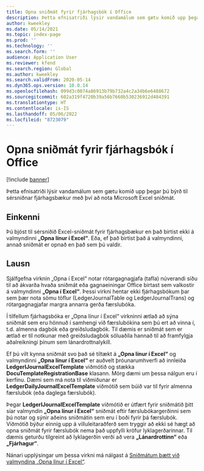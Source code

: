 ```yaml
---
title: Opna sniðmát fyrir fjárhagsbók í Office
description: Þetta efnisatriði lýsir vandamálum sem gætu komið upp þegar þú býrð til sérsniðnar fjárhagsbækur með því að nota Microsoft Excel sniðmát.
author: kweekley
ms.date: 05/14/2021
ms.topic: index-page
ms.prod: ''
ms.technology: ''
ms.search.form: ''
audience: Application User
ms.reviewer: kfend
ms.search.region: Global
ms.author: kweekley
ms.search.validFrom: 2020-05-14
ms.dyn365.ops.version: 10.0.14
ms.openlocfilehash: 099d3c0074a86913b79b732a4c2a34b6e6488672
ms.sourcegitcommit: 602a319f4720b39a56b7660b530236912d484391
ms.translationtype: HT
ms.contentlocale: is-IS
ms.lasthandoff: 05/06/2022
ms.locfileid: "8723079"
---
```

# <a name="open-financial-journal-templates-in-office"></a>Opna sniðmát fyrir fjárhagsbók í Office

[!include [banner](../includes/banner.md)]

Þetta efnisatriði lýsir vandamálum sem gætu komið upp þegar þú býrð til sérsniðnar fjárhagsbækur með því að nota Microsoft Excel sniðmát.

## <a name="symptom"></a>Einkenni

Þú bjóst til sérsniðið Excel-sniðmát fyrir fjárhagsbækur en það birtist ekki á valmyndinni **„Opna línur í Excel“**. Eða, ef það birtist það á valmyndinni, annað sniðmát er opnað en það sem þú valdir.

## <a name="resolution"></a>Lausn

Sjálfgefna virknin „Opna í Excel“ notar rótargagnagjafa (tafla) núverandi síðu til að ákvarða hvaða sniðmát eða gagnaeiningar Office birtast sem valkostir á valmyndinni **„Opna í Excel“**. Þessi virkni hentar ekki fjárhagsbókum þar sem þær nota sömu töflur (LedgerJournalTable og LedgerJournalTrans) og rótargagnagjafar margra annarra gerða færslubóka.

Í tilfellum fjárhagsbóka er „Opna línur í Excel“ virkninni ætlað að sýna sniðmát sem eru hönnuð í samhengi við færslubókina sem þú ert að vinna í, t.d. almenna dagbók eða greiðsludagbók. Til dæmis er sniðmát sem er ætlað er til notkunar með greiðsludagbók söluaðila hannað til að framfylgja aðalreikningi þínum sem lánardrottnalykill.

Ef þú vilt kynna sniðmát svo það sé tiltækt á **„Opna línur í Excel“** og valmyndinni **„Opna línur í Excel“** er auðvelt þróunarumhverfi að innleiða **LedgerIJournalExcelTemplate** viðmótið og stækka **DocuTemplateRegistrationBase** klasann. Mörg dæmi um þessa nálgun eru í kerfinu. Dæmi sem má nota til viðmiðunar er **LedgerDailyJournalExcelTemplate** viðmótið sem búið var til fyrir almenna færslubók (eða daglega færslubók).

Þegar **LedgerIJournalExcelTemplate** viðmótið er útfært fyrir sniðmátið þitt síar valmyndin **„Opna línur í Excel“** sniðmát eftir færslubókargerðinni sem þú notar og sýnir aðeins sniðmátin sem eru í boði fyrir þá færslubók. Viðmótið býður einnig upp á villuleitaraðferð sem tryggir að ekki sé hægt að opna sniðmát fyrir færslubók nema það uppfylli kröfur lyklagerðarinnar. Til dæmis geturðu tilgreint að lyklagerðin verði að vera **„Lánardrottinn“** eða **„Fjárhagur“**.

Nánari upplýsingar um þessa virkni má nálgast á [Sniðmátum bætt við valmyndina „Opna línur í Excel“](../../fin-ops-core/dev-itpro/user-interface/add-templates-open-lines-excel-menu.md).
